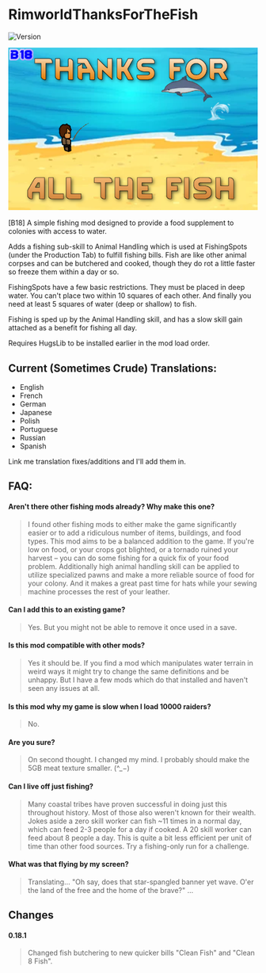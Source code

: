 ﻿# RimworldThanksForTheFish

![Version](https://img.shields.io/badge/Rimworld-B18-brightgreen.svg)

![Alt text](About/Preview.png?raw=true "ThanksForAllTheFish")

[B18] A simple fishing mod designed to provide a food supplement to colonies with access to water.

Adds a fishing sub-skill to Animal Handling which is used at FishingSpots (under the Production Tab) to fulfill fishing bills. Fish are like other animal corpses and can be butchered and cooked, though they do rot a little faster so freeze them within a day or so.

FishingSpots have a few basic restrictions. They must be placed in deep water. You can't place two within 10 squares of each other. And finally you need at least 5 squares of water (deep or shallow) to fish.

Fishing is sped up by the Animal Handling skill, and has a slow skill gain attached as a benefit for fishing all day.

Requires HugsLib to be installed earlier in the mod load order.

## Current (Sometimes Crude) Translations:
- English
- French
- German
- Japanese
- Polish
- Portuguese
- Russian
- Spanish

Link me translation fixes/additions and I'll add them in.

## FAQ:
#### Aren't there other fishing mods already? Why make this one?

> I found other fishing mods to either make the game significantly easier or to add a ridiculous number of items, buildings, and food types. This mod aims to be a balanced addition to the game. If you're low on food, or your crops got blighted, or a tornado ruined your harvest – you can do some fishing for a quick fix of your food problem. Additionally high animal handling skill can be applied to utilize specialized pawns and make a more reliable source of food for your colony. And it makes a great past time for hats while your sewing machine processes the rest of your leather.

#### Can I add this to an existing game?

> Yes. But you might not be able to remove it once used in a save.

#### Is this mod compatible with other mods?

> Yes it should be. If you find a mod which manipulates water terrain in weird ways it might try to change the same definitions and be unhappy. But I have a few mods which do that installed and haven't seen any issues at all.

#### Is this mod why my game is slow when I load 10000 raiders?

> No.

#### Are you sure?

> On second thought. I changed my mind. I probably should make the 5GB meat texture smaller.  (^_−)

#### Can I live off just fishing?

> Many coastal tribes have proven successful in doing just this throughout history. Most of those also weren't known for their wealth. Jokes aside a zero skill worker can fish ~11 times in a normal day, which can feed 2-3 people for a day if cooked. A 20 skill worker can feed about 8 people a day. This is quite a bit less efficient per unit of time than other food sources. Try a fishing-only run for a challenge.

#### What was that flying by my screen?

> Translating... "Oh say, does that star-spangled banner yet wave. O'er the land of the free and the home of the brave?" ...

## Changes

#### 0.18.1

> Changed fish butchering to new quicker bills "Clean Fish" and "Clean 8 Fish".
